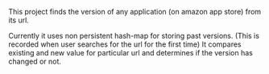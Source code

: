 

This project finds the version of any application (on amazon app store) from its url.

Currently it uses non persistent hash-map for storing past versions. (This is recorded when user searches for the url for the first time)
It compares existing and new value for particular url and determines if the version has changed or not.
